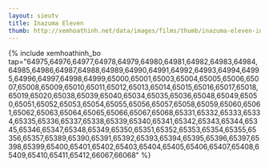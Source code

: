 ```yaml
---
layout: sieutv
title: Inazuma Eleven
thumb: http://xemhoathinh.net/data/images/films/thumb/inazuma-eleven-inazuma-eleven-2008.jpg
---
```

{% include xemhoathinh_bo tap="64975,64976,64977,64978,64979,64980,64981,64982,64983,64984,64985,64986,64987,64988,64989,64990,64991,64992,64993,64994,64995,64996,64997,64998,64999,65000,65001,65003,65004,65005,65006,65007,65008,65009,65010,65011,65012,65013,65014,65015,65016,65017,65018,65019,65020,65038,65039,65040,65034,65035,65036,65048,65049,65050,65051,65052,65053,65054,65055,65056,65057,65058,65059,65060,65061,65062,65063,65064,65065,65066,65067,65068,65331,65332,65333,65334,65335,65336,65337,65338,65339,65340,65341,65342,65343,65344,65345,65346,65347,65348,65349,65350,65351,65352,65353,65354,65355,65356,65357,65389,65390,65391,65392,65393,65394,65395,65396,65397,65398,65399,65400,65401,65402,65403,65404,65405,65406,65407,65408,65409,65410,65411,65412,66067,66068" %} 
